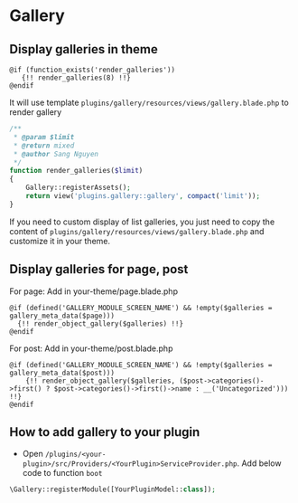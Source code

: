 # Gallery

## Display galleries in theme

```blade
@if (function_exists('render_galleries'))
   {!! render_galleries(8) !!}
@endif
```

It will use template `plugins/gallery/resources/views/gallery.blade.php` to render gallery

```php
/**
 * @param $limit
 * @return mixed
 * @author Sang Nguyen
 */
function render_galleries($limit)
{
    Gallery::registerAssets();
    return view('plugins.gallery::gallery', compact('limit'));
}
```

If you need to custom display of list galleries, you just need to copy the content
of `plugins/gallery/resources/views/gallery.blade.php` and customize it in your theme.

## Display galleries for page, post

For page: Add in your-theme/page.blade.php

```blade
@if (defined('GALLERY_MODULE_SCREEN_NAME') && !empty($galleries = gallery_meta_data($page)))
  {!! render_object_gallery($galleries) !!}
@endif
```

For post: Add in your-theme/post.blade.php

```blade
@if (defined('GALLERY_MODULE_SCREEN_NAME') && !empty($galleries = gallery_meta_data($post)))
    {!! render_object_gallery($galleries, ($post->categories()->first() ? $post->categories()->first()->name : __('Uncategorized'))) !!}
@endif
```

## How to add gallery to your plugin

- Open `/plugins/<your-plugin>/src/Providers/<YourPlugin>ServiceProvider.php`. Add below code to function `boot`

```php
\Gallery::registerModule([YourPluginModel::class]);
```
